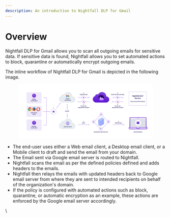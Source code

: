 ```yaml
---
description: An introduction to Nightfall DLP for Gmail
---
```


# Overview

Nightfall DLP for Gmail allows you to scan all outgoing emails for sensitive data. If sensitive data is found, Nightfall allows you to set automated actions to block, quarantine or automatically encrypt outgoing emails.&#x20;

The inline workflow of Nightfall DLP for Gmail is depicted in the following image.

<figure><img src="../.gitbook/assets/Diagram.png" alt=""><figcaption></figcaption></figure>

* The end-user uses either a Web email client, a Desktop email client, or a Mobile client to draft and send the email from your domain.
* The Email sent via Google email server is routed to Nightfall.&#x20;
* Nightfall scans the email as per the defined policies defined and adds headers to the emails.&#x20;
* Nightfall then relays the emails with updated headers back to Google email server from where they are sent to intended recipients on behalf of the organization's domain.&#x20;
* If the policy is configured with automated actions such as block, quarantine, or automatic encryption as an example, these actions are enforced by the Google email server accordingly.



\

